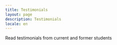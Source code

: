 ```yaml
---
title: Testimonials
layout: page
description: Testimonials
locale: en
---
```



Read testimonials from current and former students

